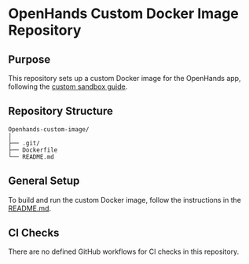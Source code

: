 


# OpenHands Custom Docker Image Repository

## Purpose
This repository sets up a custom Docker image for the OpenHands app, following the [custom sandbox guide](https://docs.all-hands.dev/usage/how-to/custom-sandbox-guide).

## Repository Structure
```
Openhands-custom-image/
│
├── .git/
├── Dockerfile
└── README.md
```

## General Setup
To build and run the custom Docker image, follow the instructions in the [README.md](https://github.com/xbay-au/Openhands-custom-image/blob/main/README.md).

## CI Checks
There are no defined GitHub workflows for CI checks in this repository.

